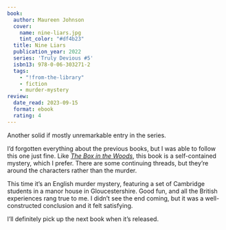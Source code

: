 ```yaml
---
book:
  author: Maureen Johnson
  cover:
    name: nine-liars.jpg
    tint_color: "#df4b23"
  title: Nine Liars
  publication_year: 2022
  series: 'Truly Devious #5'
  isbn13: 978-0-06-303271-2
  tags:
    - "!from-the-library"
    - fiction
    - murder-mystery
review:
  date_read: 2023-09-15
  format: ebook
  rating: 4
---
```


Another solid if mostly unremarkable entry in the series.

I’d forgotten everything about the previous books, but I was able to follow this one just fine. Like [*The Box in the Woods*](/reviews/the-box-in-the-woods/), this book is a self-contained mystery, which I prefer. There are some continuing threads, but they’re around the characters rather than the murder.

This time it’s an English murder mystery, featuring a set of Cambridge students in a manor house in Gloucestershire. Good fun, and all the British experiences rang true to me. I didn’t see the end coming, but it was a well-constructed conclusion and it felt satisfying.

I’ll definitely pick up the next book when it’s released.
